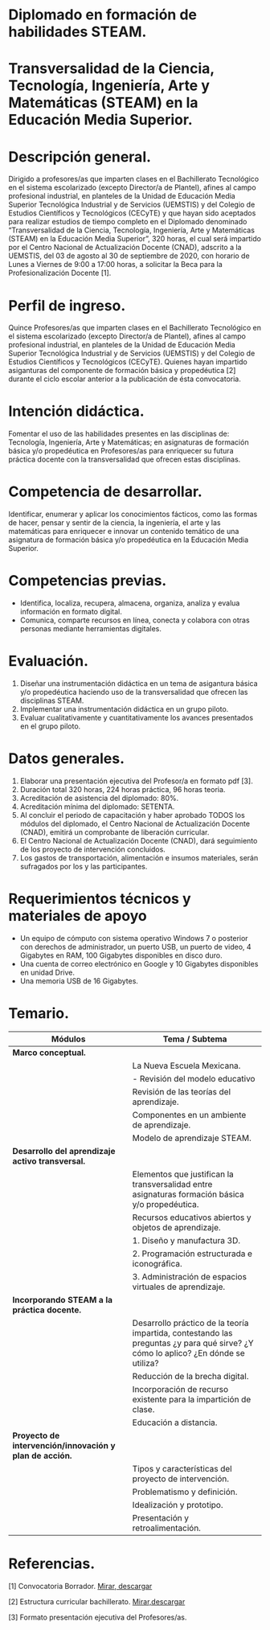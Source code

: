 <!--- Header -->

# Diplomado en formación de habilidades STEAM. 
# Transversalidad de la Ciencia, Tecnología, Ingeniería, Arte y Matemáticas (STEAM) en la Educación Media Superior.

# Descripción general.
Dirigido a profesores/as que imparten clases en el Bachillerato Tecnológico en el sistema
escolarizado (excepto Director/a de Plantel), afines al campo profesional industrial, en
planteles de la Unidad de Educación Media Superior Tecnológica Industrial y de
Servicios (UEMSTIS) y del Colegio de Estudios Científicos y Tecnológicos (CECyTE) y que
hayan sido aceptados para realizar estudios de tiempo completo en el Diplomado
denominado “Transversalidad de la Ciencia, Tecnología, Ingeniería, Arte y Matemáticas
(STEAM) en la Educación Media Superior”, 320 horas, el cual será impartido por el Centro Nacional
de Actualización Docente (CNAD), adscrito a la UEMSTIS, del 03 de agosto al 30 de
septiembre de 2020, con horario de Lunes a Viernes de 9:00 a 17:00 horas, 
a solicitar la Beca para la Profesionalización Docente [1].

<!--- Body -->

# Perfil de ingreso.
Quince Profesores/as que imparten clases en el Bachillerato Tecnológico en el sistema
escolarizado (excepto Director/a de Plantel), afines al campo profesional industrial, en
planteles de la Unidad de Educación Media Superior Tecnológica Industrial y de
Servicios (UEMSTIS) y del Colegio de Estudios Científicos y Tecnológicos (CECyTE). 
Quienes hayan impartido asiganturas del componente de formación básica y propedéutica [2] 
durante el ciclo escolar anterior a la publicación de ésta convocatoria.

# Intención didáctica.

Fomentar el uso de las habilidades presentes en las disciplinas de: Tecnología, Ingeniería, 
Arte y Matemáticas; en asignaturas de formación básica y/o propedéutica en Profesores/as 
para enriquecer su futura práctica docente con la transversalidad que ofrecen estas disciplinas.  

# Competencia de desarrollar.

Identificar, enumerar y aplicar los conocimientos fácticos, como las formas de hacer, pensar y sentir de 
la ciencia, la ingeniería, el arte y las matemáticas para enriquecer e innovar un contenido temático 
de una asignatura de formación básica y/o propedéutica en la Educación Media Superior. 

# Competencias previas.

- Identifica, localiza, recupera, almacena, organiza, analiza y evalua información en formato digital.
- Comunica, comparte recursos en línea, conecta y colabora con otras personas mediante herramientas digitales.

# Evaluación.

 1. Diseñar una instrumentación didáctica en un tema de asigantura básica y/o propedéutica haciendo uso de la transversalidad que ofrecen las disciplinas STEAM.
 2. Implementar una instrumentación didáctica en un grupo piloto.
 3. Evaluar cualitativamente y cuantitativamente los avances presentados en el grupo piloto.
 
# Datos generales.  
1. Elaborar una presentación ejecutiva del Profesor/a en formato pdf [3].
2. Duración total 320 horas, 224 horas práctica, 96 horas teoria.
3. Acreditación de asistencia del diplomado: 80%.
4. Acreditación mínima del diplomado: SETENTA.
5. Al concluir el periodo de capacitación y haber aprobado TODOS los módulos del diplomado,
  el Centro Nacional de Actualización Docente (CNAD), emitirá un comprobante de liberación curricular.
6. El Centro Nacional de Actualización Docente (CNAD), dará seguimiento de los proyecto de intervención
concluidos.
7. Los gastos de transportación, alimentación e insumos materiales, serán sufragados por los y las participantes.

# Requerimientos técnicos y materiales de apoyo
- Un equipo de cómputo con sistema operativo Windows 7  o posterior con derechos de administrador, un puerto USB, un puerto de video, 4 Gigabytes en RAM, 100 Gigabytes
disponibles en disco duro.
- Una cuenta de correo electrónico en Google y 10 Gigabytes disponibles en unidad Drive.
- Una memoria USB de 16 Gigabytes.

# Temario.

| Módulos               | Tema / Subtema             |
| --------------------- | ---------------------------|
| **Marco conceptual.** | 						     |
|			            | La Nueva Escuela Mexicana. |
|                       | - Revisión del modelo educativo |
|              		  	| Revisión de las teorías del aprendizaje.|
|                       | Componentes en un ambiente de aprendizaje. |
|                       | Modelo de aprendizaje STEAM.| 
| **Desarrollo del aprendizaje activo transversal.**|   |
|                       | Elementos que justifican la transversalidad entre asignaturas formación  básica y/o propedéutica.|  
|                       | Recursos educativos abiertos y objetos de aprendizaje. |
|                       |  1. Diseño y manufactura 3D. |
|                       |  2. Programación estructurada e iconográfica.|
|                       |  3. Administración de espacios virtuales de aprendizaje.|
| **Incorporando STEAM a la práctica docente.**|   |
|                       | Desarrollo práctico de la teoría impartida, contestando las preguntas ¿y para qué sirve? ¿Y cómo lo aplico? ¿En dónde se utiliza?|  
|                       | Reducción de la brecha digital.                           |
|                       | Incorporación de recurso existente para la impartición de clase. |
|                       | Educación a distancia. |
| **Proyecto de intervención/innovación  y plan de acción.**|   |
|                       | Tipos y características del proyecto de intervención. |
|                       | Problematismo y definición. |
|                       | Idealización y prototipo.   |
|                       | Presentación y retroalimentación. |
   
<!---   -->

# Referencias.

[1] Convocatoria Borrador.
[Mirar, descargar](https://github.com/miRepositorioGit/TransversalidadSTEAM/blob/master/Pdf/ConvocatoriaTransversalidadCienciaTecnologiaIngenieriaArteMatematicas2020.pdf)

[2] Estructura curricular bachillerato.
[Mirar,descargar](https://github.com/miRepositorioGit/TransversalidadSTEAM/blob/master/miscelanos/estructuraCurricularBachilleratoTecnologicoUemstis.png)

[3] Formato presentación ejecutiva del Profesores/as. <!--- actualizar con el formato   -->

<!--- Footer -->

